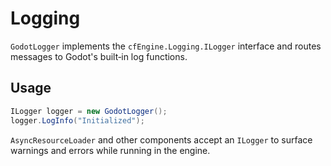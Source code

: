 # Logging

`GodotLogger` implements the `cfEngine.Logging.ILogger` interface and routes messages to Godot's built‑in log functions.

## Usage

```csharp
ILogger logger = new GodotLogger();
logger.LogInfo("Initialized");
```

`AsyncResourceLoader` and other components accept an `ILogger` to surface warnings and errors while running in the engine.
